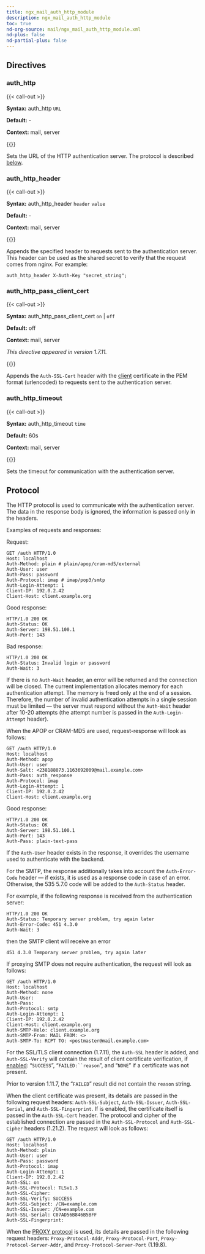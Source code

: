 ```yaml
---
title: ngx_mail_auth_http_module
description: ngx_mail_auth_http_module
toc: true
nd-org-source: mail/ngx_mail_auth_http_module.xml
nd-plus: false
nd-partial-plus: false
---
```



<!--
      ********************************************************************************
      🛑 WARNING: AUTOGENERATED FILE - DO NOT EDIT 🛑 This Markdown file was
      automatically generated from the source XML documentation. Any manual
      changes made directly to this file will be overwritten. To request or
      suggest changes, please edit the source XML files instead.
      https://github.com/nginx/nginx.org/tree/main/xml/en
      ********************************************************************************
      -->

## Directives

### auth_http

{{< call-out >}}

**Syntax:** auth_http `URL`

**Default:** -

**Context:** mail, server


{{</call-out>}}


Sets the URL of the HTTP authentication server.
The protocol is described [below](#protocol).
### auth_http_header

{{< call-out >}}

**Syntax:** auth_http_header `header` `value`

**Default:** -

**Context:** mail, server


{{</call-out>}}


Appends the specified header to requests sent to the authentication server.
This header can be used as the shared secret to verify
that the request comes from nginx.
For example:

```nginx
auth_http_header X-Auth-Key "secret_string";

```

### auth_http_pass_client_cert

{{< call-out >}}

**Syntax:** auth_http_pass_client_cert `on` | `off`

**Default:** off

**Context:** mail, server

_This directive appeared in version 1.7.11._


{{</call-out>}}


Appends the `Auth-SSL-Cert` header with the
[client](/nginx/module-reference/mail/ngx_mail_ssl_module#ssl_verify_client)
certificate in the PEM format (urlencoded)
to requests sent to the authentication server.
### auth_http_timeout

{{< call-out >}}

**Syntax:** auth_http_timeout `time`

**Default:** 60s

**Context:** mail, server


{{</call-out>}}


Sets the timeout for communication with the authentication server.
## Protocol


The HTTP protocol is used to communicate with the authentication server.
The data in the response body is ignored, the information is passed only in
the headers.

Examples of requests and responses:

Request:

```nginx
GET /auth HTTP/1.0
Host: localhost
Auth-Method: plain # plain/apop/cram-md5/external
Auth-User: user
Auth-Pass: password
Auth-Protocol: imap # imap/pop3/smtp
Auth-Login-Attempt: 1
Client-IP: 192.0.2.42
Client-Host: client.example.org

```


Good response:

```nginx
HTTP/1.0 200 OK
Auth-Status: OK
Auth-Server: 198.51.100.1
Auth-Port: 143

```


Bad response:

```nginx
HTTP/1.0 200 OK
Auth-Status: Invalid login or password
Auth-Wait: 3

```


If there is no `Auth-Wait` header,
an error will be returned and the connection will be closed.
The current implementation allocates memory for each authentication attempt.
The memory is freed only at the end of a session.
Therefore, the number of invalid authentication attempts in a single session
must be limited — the server must respond without
the `Auth-Wait` header after 10-20 attempts
(the attempt number is passed in the `Auth-Login-Attempt`
header).

When the APOP or CRAM-MD5 are used, request-response will look as follows:

```nginx
GET /auth HTTP/1.0
Host: localhost
Auth-Method: apop
Auth-User: user
Auth-Salt: <238188073.1163692009@mail.example.com>
Auth-Pass: auth_response
Auth-Protocol: imap
Auth-Login-Attempt: 1
Client-IP: 192.0.2.42
Client-Host: client.example.org

```


Good response:

```nginx
HTTP/1.0 200 OK
Auth-Status: OK
Auth-Server: 198.51.100.1
Auth-Port: 143
Auth-Pass: plain-text-pass

```


If the `Auth-User` header exists in the response,
it overrides the username used to authenticate with the backend.

For the SMTP, the response additionally takes into account
the `Auth-Error-Code` header — if exists, it is used
as a response code in case of an error.
Otherwise, the 535 5.7.0 code will be added to
the `Auth-Status` header.

For example, if the following response is received
from the authentication server:

```nginx
HTTP/1.0 200 OK
Auth-Status: Temporary server problem, try again later
Auth-Error-Code: 451 4.3.0
Auth-Wait: 3

```


then the SMTP client will receive an error

```nginx
451 4.3.0 Temporary server problem, try again later

```


If proxying SMTP does not require authentication,
the request will look as follows:

```nginx
GET /auth HTTP/1.0
Host: localhost
Auth-Method: none
Auth-User:
Auth-Pass:
Auth-Protocol: smtp
Auth-Login-Attempt: 1
Client-IP: 192.0.2.42
Client-Host: client.example.org
Auth-SMTP-Helo: client.example.org
Auth-SMTP-From: MAIL FROM: <>
Auth-SMTP-To: RCPT TO: <postmaster@mail.example.com>

```


For the SSL/TLS client connection (1.7.11),
the `Auth-SSL` header is added, and
`Auth-SSL-Verify` will contain
the result of client certificate verification, if
[enabled](/nginx/module-reference/mail/ngx_mail_ssl_module#ssl_verify_client):
“`SUCCESS`”, “`FAILED:``reason`”,
and “`NONE`” if a certificate was not present.

Prior to version 1.11.7, the “`FAILED`” result
did not contain the `reason` string.

When the client certificate was present,
its details are passed in the following request headers:
`Auth-SSL-Subject`, `Auth-SSL-Issuer`,
`Auth-SSL-Serial`, and `Auth-SSL-Fingerprint`.
If [](#auth_http_pass_client_cert) is enabled,
the certificate itself is passed in the
`Auth-SSL-Cert` header.
The protocol and cipher of the established connection
are passed in the `Auth-SSL-Protocol`
and `Auth-SSL-Cipher` headers (1.21.2).
The request will look as follows:

```nginx
GET /auth HTTP/1.0
Host: localhost
Auth-Method: plain
Auth-User: user
Auth-Pass: password
Auth-Protocol: imap
Auth-Login-Attempt: 1
Client-IP: 192.0.2.42
Auth-SSL: on
Auth-SSL-Protocol: TLSv1.3
Auth-SSL-Cipher:
Auth-SSL-Verify: SUCCESS
Auth-SSL-Subject: /CN=example.com
Auth-SSL-Issuer: /CN=example.com
Auth-SSL-Serial: C07AD56B846B5BFF
Auth-SSL-Fingerprint:

```


When the
[PROXY protocol](/nginx/module-reference/mail/ngx_mail_core_module#proxy_protocol)
is used,
its details are passed in the following request headers:
`Proxy-Protocol-Addr`,
`Proxy-Protocol-Port`,
`Proxy-Protocol-Server-Addr`, and
`Proxy-Protocol-Server-Port` (1.19.8).
